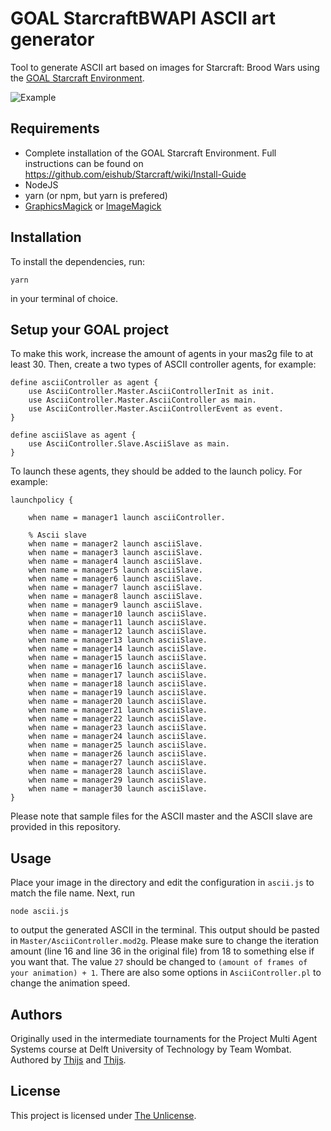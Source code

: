 # GOAL StarcraftBWAPI ASCII art generator
Tool to generate ASCII art based on images for Starcraft: Brood Wars using the [GOAL Starcraft Environment](https://github.com/eishub/Starcraft).

![Example](https://i.imgur.com/AG0gbEK.gif)

## Requirements
- Complete installation of the GOAL Starcraft Environment. Full instructions can be found on https://github.com/eishub/Starcraft/wiki/Install-Guide
- NodeJS
- yarn (or npm, but yarn is prefered)
- [GraphicsMagick](http://www.graphicsmagick.org/) or [ImageMagick](http://www.imagemagick.org/)

## Installation
To install the dependencies, run:
```
yarn
```
in your terminal of choice.

## Setup your GOAL project
To make this work, increase the amount of agents in your mas2g file to at least 30. 
Then, create a two types of ASCII controller agents, for example:
```
define asciiController as agent {
    use AsciiController.Master.AsciiControllerInit as init.
    use AsciiController.Master.AsciiController as main.
    use AsciiController.Master.AsciiControllerEvent as event.
}

define asciiSlave as agent {                                                                                           
    use AsciiController.Slave.AsciiSlave as main.
}

```
To launch these agents, they should be added to the launch policy. For example:
```
launchpolicy {

    when name = manager1 launch asciiController.                                                                    
    
    % Ascii slave
    when name = manager2 launch asciiSlave.
    when name = manager3 launch asciiSlave.
    when name = manager4 launch asciiSlave.
    when name = manager5 launch asciiSlave.
    when name = manager6 launch asciiSlave.
    when name = manager7 launch asciiSlave.
    when name = manager8 launch asciiSlave.
    when name = manager9 launch asciiSlave.
    when name = manager10 launch asciiSlave.
    when name = manager11 launch asciiSlave.
    when name = manager12 launch asciiSlave.
    when name = manager13 launch asciiSlave.
    when name = manager14 launch asciiSlave.
    when name = manager15 launch asciiSlave.
    when name = manager16 launch asciiSlave.
    when name = manager17 launch asciiSlave.
    when name = manager18 launch asciiSlave.
    when name = manager19 launch asciiSlave.
    when name = manager20 launch asciiSlave.
    when name = manager21 launch asciiSlave.
    when name = manager22 launch asciiSlave.
    when name = manager23 launch asciiSlave.
    when name = manager24 launch asciiSlave.
    when name = manager25 launch asciiSlave.
    when name = manager26 launch asciiSlave.
    when name = manager27 launch asciiSlave.
    when name = manager28 launch asciiSlave.
    when name = manager29 launch asciiSlave.
    when name = manager30 launch asciiSlave.
}

```
Please note that sample files for the ASCII master and the ASCII slave are provided in this repository.


## Usage
Place your image in the directory and edit the configuration in `ascii.js` to match the file name. Next, run
```
node ascii.js
```
to output the generated ASCII in the terminal. This output should be pasted in `Master/AsciiController.mod2g`. 
Please make sure to change the iteration amount (line 16 and line 36 in the original file) from 18 to something else if you want that.
The value `27` should be changed to `(amount of frames of your animation) + 1`.
There are also some options in `AsciiController.pl` to change the animation speed.

## Authors
Originally used in the intermediate tournaments for the Project Multi Agent Systems course at Delft University of Technology by Team Wombat. Authored by [Thijs](https://github.com/molenzwiebel) and [Thijs](https://github.com/ThijsRay).

## License
This project is licensed under [The Unlicense](LICENSE).
